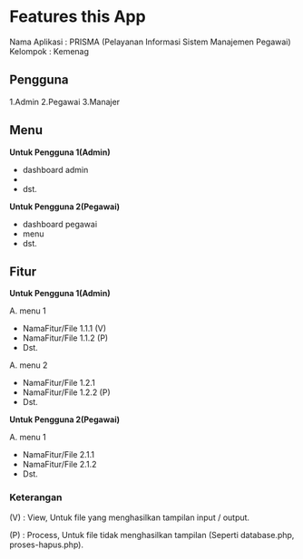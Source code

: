 # Features this App

Nama Aplikasi : PRISMA (Pelayanan Informasi Sistem Manajemen Pegawai)
Kelompok : Kemenag

## Pengguna

1.Admin
2.Pegawai
3.Manajer

## Menu

**Untuk Pengguna 1(Admin)**

- dashboard admin
- 
- dst.

**Untuk Pengguna 2(Pegawai)**

- dashboard pegawai
- menu
- dst.


## Fitur

**Untuk Pengguna 1(Admin)**

A. menu 1

- NamaFitur/File 1.1.1 (V)
- NamaFitur/File 1.1.2 (P)
- Dst.

A. menu 2

- NamaFitur/File 1.2.1
- NamaFitur/File 1.2.2 (P)
- Dst.

**Untuk Pengguna 2(Pegawai)**

A. menu 1

- NamaFitur/File 2.1.1
- NamaFitur/File 2.1.2
- Dst.



### Keterangan

(V) : View, Untuk file yang menghasilkan tampilan input / output.

(P) : Process, Untuk file tidak menghasilkan tampilan (Seperti database.php, proses-hapus.php).
